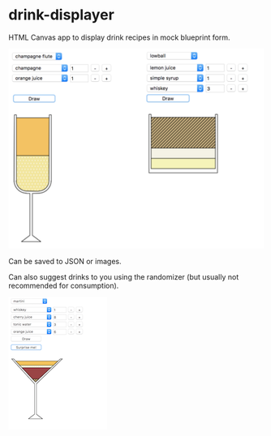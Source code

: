 # drink-displayer

HTML Canvas app to display drink recipes in mock blueprint form. 

![Demo drinks](gooddrinks.png)

Can be saved to JSON or images. 


Can also suggest drinks to you using the randomizer (but usually not recommended for consumption).

![Surprise](surprise1.png)
